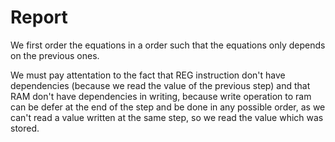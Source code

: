 # Report
We first order the equations in a order such that the equations only depends on the previous ones.

We must pay attentation to the fact that REG instruction don't have dependencies (because we read the value
of the previous step) and that RAM don't have dependencies in writing, because write operation to ram can be defer
at the end of the step and be done in any possible order, as we can't read a value written at the same step,
so we read the value which was stored.


